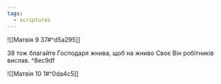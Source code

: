 ```yaml
---
tags:
  - scriptures
---
```


![[Матвія 9 37#^d5a295]]

38 тож благайте Господаря жнива, щоб на жниво Своє Він робітників вислав. ^8ec9df

![[Матвія 10 1#^0da4c5]]
